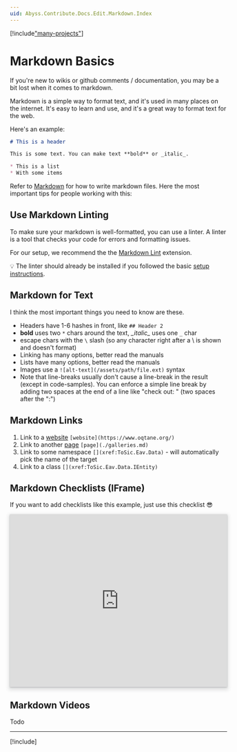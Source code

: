 ```yaml
---
uid: Abyss.Contribute.Docs.Edit.Markdown.Index
---
```


[!include["many-projects"](../_docs-for-many-projects.md)]

# Markdown Basics

If you're new to wikis or github comments / documentation, you may be a bit lost when it comes to markdown.

Markdown is a simple way to format text, and it's used in many places on the internet.
It's easy to learn and use, and it's a great way to format text for the web.

Here's an example:

```markdown
# This is a header

This is some text. You can make text **bold** or _italic_.

* This is a list
* With some items
```

Refer to [Markdown](http://daringfireball.net/projects/markdown/) for how to write markdown files.
Here the most important tips for people working with this:

## Use Markdown Linting

To make sure your markdown is well-formatted, you can use a linter.
A linter is a tool that checks your code for errors and formatting issues.

For our setup, we recommend the the [Markdown Lint](https://marketplace.visualstudio.com/items?itemName=DavidAnson.vscode-markdownlint) extension.

💡 The linter should already be installed if you followed the basic [setup instructions](xref:Abyss.Contribute.Docs.Setup.Index).

## Markdown for Text

I think the most important things you need to know are these.


* Headers have 1-6 hashes in front, like `## Header 2`
* **bold** uses two `*` chars around the text, _\_italic\__ uses one `_` char
* escape chars with the `\` slash (so any character right after a \\ is shown and doesn't format)
* Linking has many options, better read the manuals
* Lists have many options, better read the manuals
* Images use a `![alt-text](/assets/path/file.ext)` syntax
* Note that line-breaks usually don't cause a line-break in the result (except in code-samples).
You can enforce a simple line break by adding two spaces at the end of a line like "check out:  " (two spaces after the ":")

## Markdown Links

1. Link to a [website](https://www.oqtane.org/) `[website](https://www.oqtane.org/)`
1. Link to another [page](./galleries.md) `[page](./galleries.md)`
1. Link to some namespace [](xref:ToSic.Eav.Data) `[](xref:ToSic.Eav.Data)` - will automatically pick the name of the target
1. Link to a class [](xref:ToSic.Eav.Data.IEntity) `[](xref:ToSic.Eav.Data.IEntity)`

## Markdown Checklists (IFrame)

If you want to add checklists like this example, just use this checklist 😎

<iframe src="https://azing.org/oqtane/r/axPFtp2W?embed=1" width="100%" height="400" frameborder="0" allowfullscreen style="box-shadow: 0 1px 3px rgba(60,64,67,.3), 0 4px 8px 3px rgba(60,64,67,.15)"></iframe>


## Markdown Videos

Todo

---

[!include[](~/shared/authors/iJungleboy/_main-author.md)]
